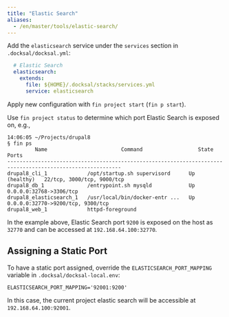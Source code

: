 ```yaml
---
title: "Elastic Search"
aliases:
  - /en/master/tools/elastic-search/
---
```



Add the `elasticsearch` service under the `services` section in `.docksal/docksal.yml`:

```yaml
  # Elastic Search
  elasticsearch:
    extends:
      file: ${HOME}/.docksal/stacks/services.yml
      service: elasticsearch
```

Apply new configuration with `fin project start` (`fin p start`).

Use `fin project status` to determine which port Elastic Search is exposed on, e.g.,

```
14:06:05 ~/Projects/drupal8
§ fin ps
         Name                        Command                  State                     Ports              
-----------------------------------------------------------------------------------------------------------
drupal8_cli_1             /opt/startup.sh supervisord      Up (healthy)   22/tcp, 3000/tcp, 9000/tcp       
drupal8_db_1              /entrypoint.sh mysqld            Up             0.0.0.0:32768->3306/tcp          
drupal8_elasticsearch_1   /usr/local/bin/docker-entr ...   Up             0.0.0.0:32770->9200/tcp, 9300/tcp
drupal8_web_1             httpd-foreground   
```

In the example above, Elastic Search port `9200` is exposed on the host as `32770` and can be accessed at `192.168.64.100:32770`.

## Assigning a Static Port

To have a static port assigned, override the `ELASTICSEARCH_PORT_MAPPING` variable in `.docksal/docksal-local.env`:

```
ELASTICSEARCH_PORT_MAPPING='92001:9200'
```
In this case, the current project elastic search will be accessible at `192.168.64.100:92001`.
